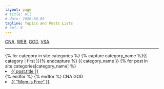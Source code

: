 ```yaml
---
layout: page
# title: All
# date: 2020-04-05
tagline: Topics and Posts Lists
# ref: 0
---
```


<div class = "container-fluid">
  <div class = "row justify-content-left">
    <a title="Certified Nurse Aide -Related posts" href="#CNA">CNA</a>,&nbsp;<a title="Web Development & Networking -Related posts" href="#WEB">WEB</a>,&nbsp;<a title="God and Faith-related posts" href="#GOD">GOD</a>,&nbsp;<a title="Fiber Arts and Viking Sheep posts" href="#VSA">VSA</a>
  </div>
  <hr/>
  <!-- GOD
  <li><a id="mom-is-free" href="{{ site.url }}/Mom-is-Free/">{{ "Mom is Free" }}</a>
  </li> -->
{% for category in site.categories %}
  {% capture category_name %}{{ category | first }}{% endcapture %}
  <a id="{{ category_name | slugize }}">
    {{ category_name }}
  </a>
  {% for post in site.categories[category_name] %}
    <li><a id="{{ post.title }}" href="{{ site.baseurl }}{{ post.url }}">{{ post.title }}</a>
    </li>
  {% endfor %}
{% endfor %}
  CNA GOD
  <li><a id="mom-is-free" href="{{ site.url }}/Mom-is-Free/">{{ "Mom is Free" }}</a>
  </li>
</div>

